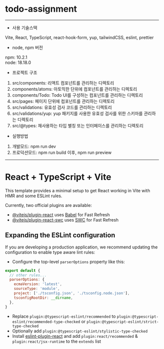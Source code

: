 # todo-assignment

---

- 사용 기술스택

Vite, React, TypeScript, react-hook-form, yup, tailwindCSS, eslint, prettier

- node, npm 버전

npm: 10.2.1   
node: 18.18.0

- 프로젝트 구조
1. src/components: 리액트 컴포넌트를 관리하는 디렉토리
2. components/atoms: 아토믹한 단위에 컴포넌트를 관리하는 디렉토리
3. components/Todo: Todo UI를 구성하는 컴포넌트를 관리하는 디렉토리
4. src/pages: 페이지 단위에 컴포넌트를 관리하는 디렉토리
5. src/validations: 유효성 검사 코드를 관리하는 디렉토리
6. src/validations/yup: yup 패키지를 사용한 유효성 검사를 위한 스키마를 관리하는 디렉토리
7. src/@types: 재사용하는 타입 별칭 또는 인터페이스를 관리하는 디렉토리

- 실행방법
1. 개발모드: npm run dev
2. 프로덕션모드: npm run build 이후, npm run preview

---


# React + TypeScript + Vite

This template provides a minimal setup to get React working in Vite with HMR and some ESLint rules.

Currently, two official plugins are available:

- [@vitejs/plugin-react](https://github.com/vitejs/vite-plugin-react/blob/main/packages/plugin-react/README.md) uses [Babel](https://babeljs.io/) for Fast Refresh
- [@vitejs/plugin-react-swc](https://github.com/vitejs/vite-plugin-react-swc) uses [SWC](https://swc.rs/) for Fast Refresh

## Expanding the ESLint configuration

If you are developing a production application, we recommend updating the configuration to enable type aware lint rules:

- Configure the top-level `parserOptions` property like this:

```js
export default {
  // other rules...
  parserOptions: {
    ecmaVersion: 'latest',
    sourceType: 'module',
    project: ['./tsconfig.json', './tsconfig.node.json'],
    tsconfigRootDir: __dirname,
  },
}
```

- Replace `plugin:@typescript-eslint/recommended` to `plugin:@typescript-eslint/recommended-type-checked` or `plugin:@typescript-eslint/strict-type-checked`
- Optionally add `plugin:@typescript-eslint/stylistic-type-checked`
- Install [eslint-plugin-react](https://github.com/jsx-eslint/eslint-plugin-react) and add `plugin:react/recommended` & `plugin:react/jsx-runtime` to the `extends` list
